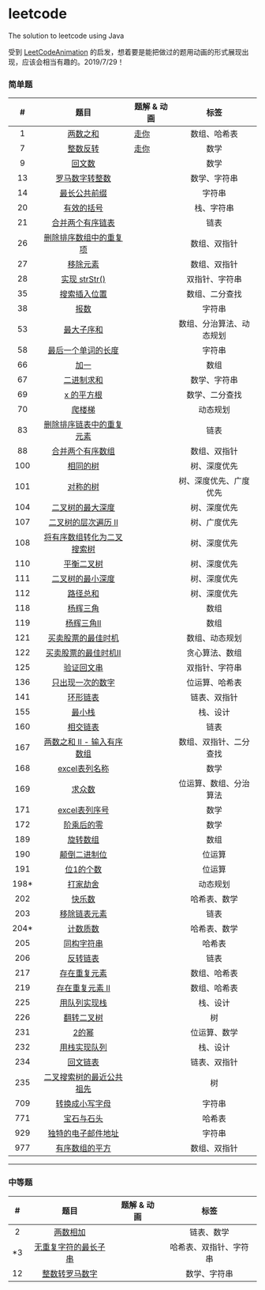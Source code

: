 # leetcode

The solution to leetcode using Java

受到 [LeetCodeAnimation](https://github.com/MisterBooo/LeetCodeAnimation) 的启发，想着要是能把做过的题用动画的形式展现出现，应该会相当有趣的。2019/7/29！

### 简单题

| #    | 题目                                                                                                        | 题解 & 动画                                                 | 标签           |
|:----:|:---------------------------------------------------------------------------------------------------------:| ------------------------------------------------------- |:------------:|
| 1    | [两数之和](<https://leetcode-cn.com/problems/two-sum/>)                                                       | [走你](https://mp.weixin.qq.com/s/NLYi36H9PKFFn7e2t3C0tg) | 数组、哈希表       |
| 7    | [整数反转](<https://leetcode-cn.com/problems/reverse-integer/>)                                               | [走你](https://mp.weixin.qq.com/s/FBT8ZnXg9prQ6Wv7UOcR8w) | 数学           |
| 9    | [回文数](<https://leetcode-cn.com/problems/palindrome-number/>)                                              |                                                         | 数学           |
| 13   | [罗马数字转整数](<https://leetcode-cn.com/problems/roman-to-integer/>)                                           |                                                         | 数学、字符串       |
| 14   | [最长公共前缀](<https://leetcode-cn.com/problems/longest-common-prefix/>)                                       |                                                         | 字符串          |
| 20   | [有效的括号](<https://leetcode-cn.com/problems/valid-parentheses/>)                                            |                                                         | 栈、字符串        |
| 21   | [合并两个有序链表](<https://leetcode-cn.com/problems/merge-two-sorted-lists/>)                                    |                                                         | 链表           |
| 26   | [删除排序数组中的重复项](<https://leetcode-cn.com/problems/remove-duplicates-from-sorted-array/>)                    |                                                         | 数组、双指针       |
| 27   | [移除元素](<https://leetcode-cn.com/problems/remove-element/>)                                                |                                                         | 数组、双指针       |
| 28   | [实现 strStr()](<https://leetcode-cn.com/problems/implement-strstr/>)                                       |                                                         | 双指针、字符串      |
| 35   | [搜索插入位置](<https://leetcode-cn.com/problems/search-insert-position/>)                                      |                                                         | 数组、二分查找      |
| 38   | [报数](<https://leetcode-cn.com/problems/count-and-say/>)                                                   |                                                         | 字符串          |
| 53   | [最大子序和](<https://leetcode-cn.com/problems/maximum-subarray/>)                                             |                                                         | 数组、分治算法、动态规划 |
| 58   | [最后一个单词的长度](<https://leetcode-cn.com/problems/length-of-last-word/>)                                      |                                                         | 字符串          |
| 66   | [加一](<https://leetcode-cn.com/problems/plus-one/>)                                                        |                                                         | 数组           |
| 67   | [二进制求和](<https://leetcode-cn.com/problems/add-binary/>)                                                   |                                                         | 数学、字符串       |
| 69   | [x 的平方根](<https://leetcode-cn.com/problems/sqrtx/>)                                                       |                                                         | 数学、二分查找      |
| 70   | [爬楼梯](<https://leetcode-cn.com/problems/climbing-stairs/>)                                                |                                                         | 动态规划         |
| 83   | [删除排序链表中的重复元素](<https://leetcode-cn.com/problems/remove-duplicates-from-sorted-list/>)                    |                                                         | 链表           |
| 88   | [合并两个有序数组](<https://leetcode-cn.com/problems/merge-sorted-array/>)                                        |                                                         | 数组、双指针       |
| 100  | [相同的树](<https://leetcode-cn.com/problems/same-tree/>)                                                     |                                                         | 树、深度优先       |
| 101  | [对称的树](<https://leetcode-cn.com/problems/symmetric-tree/>)                                                |                                                         | 树、深度优先、广度优先  |
| 104  | [二叉树的最大深度](<https://leetcode-cn.com/problems/maximum-depth-of-binary-tree/>)                              |                                                         | 树、深度优先       |
| 107  | [二叉树的层次遍历 Ⅱ](<https://leetcode-cn.com/problems/binary-tree-level-order-traversal-ii/>)                    |                                                         | 树、广度优先       |
| 108  | [将有序数组转化为二叉搜索树](https://leetcode-cn.com/problems/convert-sorted-array-to-binary-search-tree/)             |                                                         | 树、深度优先       |
| 110  | [平衡二叉树](https://leetcode-cn.com/problems/balanced-binary-tree/)                                           |                                                         | 树、深度优先       |
| 111  | [二叉树的最小深度](https://leetcode-cn.com/problems/minimum-depth-of-binary-tree/)                                |                                                         | 树、深度优先       |
| 112  | [路径总和](https://leetcode-cn.com/problems/path-sum/)                                                        |                                                         | 树、深度优先       |
| 118  | [杨辉三角](https://leetcode-cn.com/problems/pascals-triangle/)                                                |                                                         | 数组           |
| 119  | [杨辉三角Ⅱ](https://leetcode-cn.com/problems/pascals-triangle-ii/)                                            |                                                         | 数组           |
| 121  | [买卖股票的最佳时机](https://leetcode-cn.com/problems/best-time-to-buy-and-sell-stock/)                            |                                                         | 数组、动态规划      |
| 122  | [买卖股票的最佳时机Ⅱ](https://leetcode-cn.com/problems/best-time-to-buy-and-sell-stock-ii/)                        |                                                         | 贪心算法、数组      |
| 125  | [验证回文串](https://leetcode-cn.com/problems/valid-palindrome/)                                               |                                                         | 双指针、字符串      |
| 136  | [只出现一次的数字](https://leetcode-cn.com/problems/single-number/)                                               |                                                         | 位运算、哈希表      |
| 141  | [环形链表](https://leetcode-cn.com/problems/linked-list-cycle/)                                               |                                                         | 链表、双指针       |
| 155  | [最小栈](https://leetcode-cn.com/problems/min-stack/)                                                        |                                                         | 栈、设计         |
| 160  | [相交链表](https://leetcode-cn.com/problems/intersection-of-two-linked-lists/)                                |                                                         | 链表           |
| 167  | [两数之和 II - 输入有序数组](https://leetcode-cn.com/problems/two-sum-ii-input-array-is-sorted/)                    |                                                         | 数组、双指针、二分查找  |
| 168  | [excel表列名称](https://leetcode-cn.com/problems/excel-sheet-column-title/)                                   |                                                         | 数学           |
| 169  | [求众数](https://leetcode-cn.com/problems/majority-element/)                                                 |                                                         | 位运算、数组、分治算法  |
| 171  | [excel表列序号](https://leetcode-cn.com/problems/excel-sheet-column-number/)                                  |                                                         | 数学           |
| 172  | [阶乘后的零](https://leetcode-cn.com/problems/factorial-trailing-zeroes/)                                      |                                                         | 数学           |
| 189  | [旋转数组](https://leetcode-cn.com/problems/rotate-array/)                                                    |                                                         | 数组           |
| 190  | [颠倒二进制位](https://leetcode-cn.com/problems/reverse-bits/)                                                  |                                                         | 位运算          |
| 191  | [位1的个数](https://leetcode-cn.com/problems/number-of-1-bits/)                                               |                                                         | 位运算          |
| 198* | [打家劫舍](https://leetcode-cn.com/problems/house-robber/solution/da-jia-jie-she-by-leetcode/)                |                                                         | 动态规划         |
| 202  | [快乐数](https://leetcode-cn.com/problems/happy-number/)                                                     |                                                         | 哈希表、数学       |
| 203  | [移除链表元素](https://leetcode-cn.com/problems/remove-linked-list-elements/)                                   |                                                         | 链表           |
| 204* | [计数质数](https://leetcode-cn.com/problems/count-primes/)                                                    |                                                         | 哈希表、数学       |
| 205  | [同构字符串](https://leetcode-cn.com/problems/isomorphic-strings/)                                             |                                                         | 哈希表          |
| 206  | [反转链表](https://leetcode-cn.com/problems/reverse-linked-list/)                                             |                                                         | 链表           |
| 217  | [存在重复元素](https://leetcode-cn.com/problems/contains-duplicate/)                                            |                                                         | 数组、哈希表       |
| 219  | [存在重复元素 II](https://leetcode-cn.com/problems/contains-duplicate-ii/)                                      |                                                         | 数组、哈希表       |
| 225  | [用队列实现栈](https://leetcode-cn.com/problems/implement-stack-using-queues/)                                  |                                                         | 栈、设计         |
| 226  | [翻转二叉树](https://leetcode-cn.com/problems/invert-binary-tree/)                                             |                                                         | 树            |
| 231  | [2的幂](https://leetcode-cn.com/problems/power-of-two/)                                                     |                                                         | 位运算、数学       |
| 232  | [用栈实现队列](https://leetcode-cn.com/problems/implement-queue-using-stacks/comments/)                         |                                                         | 栈、设计         |
| 234  | [回文链表](https://leetcode-cn.com/problems/palindrome-linked-list/)                                          |                                                         | 链表、双指针       |
| 235  | [二叉搜索树的最近公共祖先](https://leetcode-cn.com/problems/lowest-common-ancestor-of-a-binary-search-tree/comments/) |                                                         | 树            |
| 709  | [转换成小写字母](<https://leetcode-cn.com/problems/to-lower-case/>)                                              |                                                         | 字符串          |
| 771  | [宝石与石头](<https://leetcode-cn.com/problems/jewels-and-stones/>)                                            |                                                         | 哈希表          |
| 929  | [独特的电子邮件地址](<https://leetcode-cn.com/problems/unique-email-addresses/>)                                   |                                                         | 字符串          |
| 977  | [有序数组的平方](<https://leetcode-cn.com/problems/squares-of-a-sorted-array/>)                                  |                                                         | 数组、双指针       |

---

### 中等题

| #   | 题目                                                                                             | 题解 & 动画 | 标签          |
|:---:|:----------------------------------------------------------------------------------------------:| ------- |:-----------:|
| 2   | [两数相加](https://leetcode-cn.com/problems/add-two-numbers/)                                      |         | 链表、数学       |
| *3  | [无重复字符的最长子串](https://leetcode-cn.com/problems/longest-substring-without-repeating-characters/) |         | 哈希表、双指针、字符串 |
| 12  | [整数转罗马数字](<https://leetcode-cn.com/problems/integer-to-roman/>)                                |         | 数学、字符串      |
